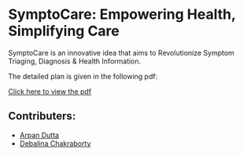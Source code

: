 # SymptoCare: Empowering Health, Simplifying Care
<p>SymptoCare is an innovative idea that aims to Revolutionize Symptom Triaging, Diagnosis & Health Information.</p>
<p>The detailed plan is given in the following pdf:</p>
<a href="SymptoCare/SymptoCare Plan.pdf">Click here to view the pdf</a>

## Contributers:
* [Arpan Dutta](https://github.com/arpdut)
* [Debalina Chakraborty](https://github.com/debalina013)